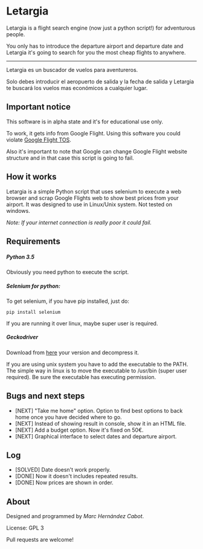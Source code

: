 # Letargia
Letargia is a flight search engine (now just a python script!) for adventurous people.

You only has to introduce the departure airport and departure date and Letargia it's going to search for you the most cheap flights to anywhere.



- - - - - 

Letargia es un buscador de vuelos para aventureros.

Solo debes introducir el aeropuerto de salida y la fecha de salida y Letargia te buscará los vuelos mas económicos a cualquier lugar.



## Important notice

This software is in alpha state and it's for educational use only. 

To work, it gets info from Google Flight. Using this software you could violate [Google Flight TOS](https://www.google.com/intl/en/policies/terms/).

Also it's important to note that Google can change Google Flight website structure and in that case this script is going to fail.


## How it works

Letargia is a simple Python script that uses selenium to execute a web browser and scrap Google Flights web to show best prices from your airport. It was designed to use in Linux/Unix system. Not tested on windows.

_Note: If your internet connection is really poor it could fail._



## Requirements

##### Python 3.5

Obviously you need python to execute the script.


##### Selenium for python:

To get selenium, if you have pip installed, just do:

`pip install selenium`

If you are running it over linux, maybe super user is required.


##### Geckodriver

Download from [here](https://github.com/mozilla/geckodriver/releases) your version and decompress it.

If you are using unix system you have to add the executable to the PATH. The simple way in linux is to move the executable to /usr/bin (super user required). Be sure the executable has executing permission.


## Bugs and next steps

- [NEXT] "Take me home" option. Option to find best options to back home once you have decided where to go.
- [NEXT] Instead of showing result in console, show it in an HTML file.
- [NEXT] Add a budget option. Now it's fixed on 50€.
- [NEXT] Graphical interface to select dates and departure airport.

## Log

- [SOLVED] Date doesn't work properly.
- [DONE] Now it doesn't includes repeated results.
- [DONE] Now prices are shown in order.


## About

Designed and programmed by _Marc Hernández Cabot_.

License: GPL 3


Pull requests are welcome!
